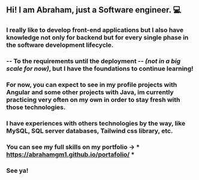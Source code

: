 ## Hi! I am Abraham, just a Software engineer. 💻
### I really like to develop front-end applications but I also have knowledge not only for backend but for every single phase in the software development lifecycle.
### **-- To the requirements until the deployment --** *(not in a big scale for now)*, but I have the foundations to continue learning! 
### For now, you can expect to see in my profile projects with Angular and some other projects with Java, im currently practicing very often on my own in order to stay fresh with those technologies.
### I have experiences with others technologies by the way, like MySQL, SQL server databases, Tailwind css library, etc. 
### You can see my full skills on my portfolio -> * https://abrahamgm1.github.io/portafolio/ *
### See ya!

<!--
**AbrahamGM1/AbrahamGM1** is a ✨ _special_ ✨ repository because its `README.md` (this file) appears on your GitHub profile.

Here are some ideas to get you started:

- 🔭 I’m currently working on ...
- 🌱 I’m currently learning ...
- 👯 I’m looking to collaborate on ...
- 🤔 I’m looking for help with ...
- 💬 Ask me about ...
- 📫 How to reach me: ...
- 😄 Pronouns: ...
- ⚡ Fun fact: ...
-->
